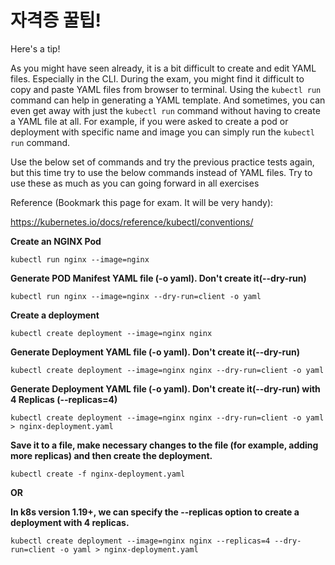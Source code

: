 

# 자격증 꿀팁!

Here's a tip!

As you might have seen already, it is a bit difficult to create and edit YAML files. Especially in the CLI. During the exam, you might find it difficult to copy and paste YAML files from browser to terminal. Using the `kubectl run `command can help in generating a YAML template. And sometimes, you can even get away with just the `kubectl run` command without having to create a YAML file at all. For example, if you were asked to create a pod or deployment with specific name and image you can simply run the `kubectl run` command.

Use the below set of commands and try the previous practice tests again, but this time try to use the below commands instead of YAML files. Try to use these as much as you can going forward in all exercises

Reference (Bookmark this page for exam. It will be very handy):

https://kubernetes.io/docs/reference/kubectl/conventions/

**Create an NGINX Pod**

```
kubectl run nginx --image=nginx
```

**Generate POD Manifest YAML file (-o yaml). Don't create it(--dry-run)**

```
kubectl run nginx --image=nginx --dry-run=client -o yaml
```

**Create a deployment**

```
kubectl create deployment --image=nginx nginx
```

**Generate Deployment YAML file (-o yaml). Don't create it(--dry-run)**

```
kubectl create deployment --image=nginx nginx --dry-run=client -o yaml
```

**Generate Deployment YAML file (-o yaml). Don't create it(--dry-run) with 4 Replicas (--replicas=4)**

```
kubectl create deployment --image=nginx nginx --dry-run=client -o yaml > nginx-deployment.yaml
```

**Save it to a file, make necessary changes to the file (for example, adding more replicas) and then create the deployment.**

```
kubectl create -f nginx-deployment.yaml
```

**OR**

**In k8s version 1.19+, we can specify the --replicas option to create a deployment with 4 replicas.**

```
kubectl create deployment --image=nginx nginx --replicas=4 --dry-run=client -o yaml > nginx-deployment.yaml
```